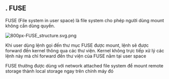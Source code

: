 ## . FUSE

FUSE (File system in user space) là file system cho phép người dùng mount không cần dùng quyền.


![800px-FUSE_structure.svg.png](https://upload.wikimedia.org/wikipedia/commons/thumb/0/08/FUSE_structure.svg/800px-FUSE_structure.svg.png)

Khi user dùng lệnh gọi đến thư mục FUSE được mount, lệnh sẽ được forward đến kernel thông qua các thư viện. Kernel không trực tiếp xử lý các lệnh này mà chỉ forward đến thư viện của FUSE nằm tại user space

FUSE thường được dùng với network attached file system để mount remote storage thành local storage ngay trên chính máy đó

